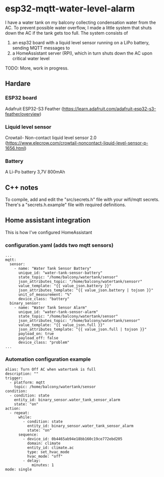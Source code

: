 # esp32-mqtt-water-level-alarm

I have a water tank on my balcony collecting condensation water from the AC.
To prevent possible water overflow, I made a little system that shuts down the AC if the tank gets too full.
The system consists of
1) an esp32 board with a liquid level sensor running on a LiPo battery, sending MQTT messages to
2) a HomeAssistant server (RPI), which in turn shuts down the AC upon critical water level

TODO: More, work in progress.

## Hardare

### ESP32 board
Adafruit ESP32-S3 Feather (https://learn.adafruit.com/adafruit-esp32-s3-feather/overview)

### Liquid level sensor
Crowtail- Non-contact liquid level sensor 2.0 (https://www.elecrow.com/crowtail-noncontact-liquid-level-sensor-p-1656.html)

### Battery
A Li-Po battery 3,7V 800mAh 

## C++ notes
To compile, add and edit the "src/secrets.h" file with your wifi/mqtt secrets. 
There's a "secrets.h.example" file with required definitions.

## Home assistant integration
This is how I've configured HomeAssistant

### configuration.yaml (adds two mqtt sensors)

~~~code
...
mqtt:
  sensor:
    - name: "Water Tank Sensor Battery"
      unique_id: "water-tank-sensor-battery"
      state_topic: "/home/balcony/watertank/sensor"
      json_attributes_topic: "/home/balcony/watertank/sensorr"
      value_template: "{{ value_json.battery }}"
      json_attributes_template: "{{ value_json.battery | tojson }}"
      unit_of_measurement: "%"
      device_class: "battery"
  binary_sensor:
    - name: "Water Tank Sensor Alarm"
      unique_id: "water-tank-sensor-alarm"
      state_topic: "/home/balcony/watertank/sensor"
      json_attributes_topic: "/home/balcony/watertank/sensor"
      value_template: "{{ value_json.full }}"
      json_attributes_template: "{{ value_json.full | tojson }}"
      payload_on: true
      payload_off: false
      device_class: "problem"
...
~~~

### Automation configuration example
~~~code
alias: Turn Off AC when watertank is full
description: ""
trigger:
  - platform: mqtt
    topic: /home/balcony/watertank/sensor
condition:
  - condition: state
    entity_id: binary_sensor.water_tank_sensor_alarm
    state: "on"
action:
  - repeat:
      while:
        - condition: state
          entity_id: binary_sensor.water_tank_sensor_alarm
          state: "on"
      sequence:
        - device_id: 0b4465ab94e18bb160c19ce772ebd205
          domain: climate
          entity_id: climate.ac
          type: set_hvac_mode
          hvac_mode: "off"
        - delay:
            minutes: 1
mode: single
~~~

